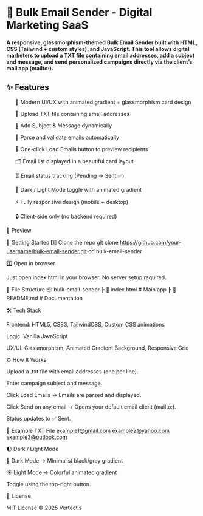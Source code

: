 <h1>📧 Bulk Email Sender - Digital Marketing SaaS</h1>

<h4>A responsive, glassmorphism-themed Bulk Email Sender built with HTML, CSS (Tailwind + custom styles), and JavaScript.
This tool allows digital marketers to upload a TXT file containing email addresses, add a subject and message, and send personalized campaigns directly via the client’s mail app (mailto:).</h4>

<h2>✨ Features</h2>

<ul>🎨 Modern UI/UX with animated gradient + glassmorphism card design

📂 Upload TXT file containing email addresses

📝 Add Subject & Message dynamically

📧 Parse and validate emails automatically

🚀 One-click Load Emails button to preview recipients

🗂️ Email list displayed in a beautiful card layout

⏳ Email status tracking (Pending → Sent ✅)

🔄 Dark / Light Mode toggle with animated gradient

⚡ Fully responsive design (mobile + desktop)

🔒 Client-side only (no backend required)</ul>

📸 Preview

🚀 Getting Started
1️⃣ Clone the repo
git clone https://github.com/your-username/bulk-email-sender.git
cd bulk-email-sender

2️⃣ Open in browser

Just open index.html in your browser.
No server setup required.

📂 File Structure
📦 bulk-email-sender
 ┣ 📜 index.html      # Main app
 ┣ 📜 README.md       # Documentation

🛠️ Tech Stack

Frontend: HTML5, CSS3, TailwindCSS, Custom CSS animations

Logic: Vanilla JavaScript

UX/UI: Glassmorphism, Animated Gradient Background, Responsive Grid

⚙️ How It Works

Upload a .txt file with email addresses (one per line).

Enter campaign subject and message.

Click Load Emails → Emails are parsed and displayed.

Click Send on any email → Opens your default email client (mailto:).

Status updates to ✅ Sent.

📖 Example TXT File
example1@gmail.com
example2@yahoo.com
example3@outlook.com

🌓 Dark / Light Mode

🌙 Dark Mode → Minimalist black/gray gradient

☀️ Light Mode → Colorful animated gradient

Toggle using the top-right button.

📜 License

MIT License © 2025 Vertectis
